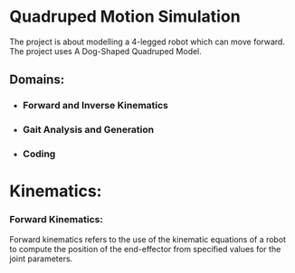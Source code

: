 # Quadruped Motion Simulation

The project is about modelling a 4-legged robot which can move forward. The project uses A Dog-Shaped Quadruped Model.

## Domains:
  - ### Forward and Inverse Kinematics
  - ### Gait Analysis and Generation
  - ### Coding
 
# Kinematics:

### Forward Kinematics:

Forward kinematics refers to the use of the kinematic equations of a robot to compute the position of the end-effector from specified values for the joint parameters. 
